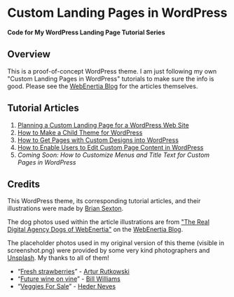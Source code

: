 # Custom Landing Pages in WordPress

**Code for My WordPress Landing Page Tutorial Series**

## Overview

This is a proof-of-concept WordPress theme. I am just following my own "Custom Landing Pages in WordPress" tutorials to make sure the info is good. Please see the [WebEnertia Blog](https://webenertia.com/blog/) for the articles themselves.

## Tutorial Articles

1. [Planning a Custom Landing Page for a WordPress Web Site](https://www.webenertia.com/blog/planning-custom-landing-pages-wordpress/ "WebEnertia | Blog » Custom Landing Pages in WordPress How-to Series, Part 1")
2. [How to Make a Child Theme for WordPress](https://www.webenertia.com/blog/custom-landing-pages-wordpress-series-part-2/ "WebEnertia | Blog » Custom Landing Pages in WordPress How-to Series, Part 2")
3. [How to Get Pages with Custom Designs into WordPress](https://www.webenertia.com/blog/custom-landing-pages-in-wordpress-how-to-series-part-3/ "WebEnertia | Blog » Custom Landing Pages in WordPress How-to Series, Part 3")
4. [How to Enable Users to Edit Custom Page Content in WordPress](https://www.webenertia.com/blog/custom-landing-pages-in-wordpress-how-to-series-part-4/ "WebEnertia | Blog » Custom Landing Pages in WordPress How-to Series, Part 4")
5. _Coming Soon: How to Customize Menus and Title Text for Custom Pages in WordPress_

## Credits

This WordPress theme, its corresponding tutorial articles, and their illustrations were made by [Brian Sexton](https://briansexton.com/).

The dog photos used within the article illustrations are from ["The Real Digital Agency Dogs of WebEnertia"](https://www.webenertia.com/blog/real-agency-dogs-of-webenertia/ "WebEnertia | Blog » The Real Digital Agency Dogs of WebEnertia.") on the [WebEnertia Blog](https://webenertia.com/blog/).

The placeholder photos used in my original version of this theme (visible in screenshot.png) were provided by some very kind photographers and [Unsplash](https://unsplash.com/). My thanks to all of them!
* “[Fresh strawberries](https://unsplash.com/photos/GdTLaWamFHw)” - [Artur Rutkowski](https://unsplash.com/@alienowicz)
* “[Future wine on vine](https://unsplash.com/photos/eq5O0oPSEZE)” - [Bill Williams](https://unsplash.com/@imwilliamwilliams)
* “[Veggies For Sale](https://unsplash.com/photos/RWNO81Nnbew)” - [Heder Neves](https://unsplash.com/@hederneves)